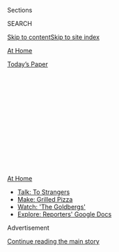 <div id="app">

<div>

<div>

<div>

<div class="NYTAppHideMasthead css-1q2w90k e1suatyy0">

<div class="section css-ui9rw0 e1suatyy2">

<div class="css-eph4ug er09x8g0">

<div class="css-6n7j50">

</div>

<span class="css-1dv1kvn">Sections</span>

<div class="css-10488qs">

<span class="css-1dv1kvn">SEARCH</span>

</div>

[Skip to content](#site-content)[Skip to site index](#site-index)

</div>

<div id="masthead-section-label" class="css-1wr3we4 eaxe0e00">

[At
Home](https://www.nytimes.com/spotlight/at-home)

</div>

<div class="css-10698na e1huz5gh0">

</div>

</div>

<div id="masthead-bar-one" class="section hasLinks css-15hmgas e1csuq9d3">

<div class="css-uqyvli e1csuq9d0">

</div>

<div class="css-1uqjmks e1csuq9d1">

</div>

<div class="css-9e9ivx">

[](https://myaccount.nytimes.com/auth/login?response_type=cookie&client_id=vi)

</div>

<div class="css-1bvtpon e1csuq9d2">

[Today’s
Paper](https://www.nytimes.com/section/todayspaper)

</div>

</div>

</div>

</div>

<div data-aria-hidden="false">

<div id="site-content" data-role="main">

<div>

<div class="css-1aor85t" style="opacity:0.000000001;z-index:-1;visibility:hidden">

<div class="css-1hqnpie">

<div class="css-epjblv">

<span class="css-17xtcya">[At
Home](/spotlight/at-home)</span><span class="css-x15j1o">|</span><span class="css-fwqvlz">This
Week, Clean Your
Stove</span>

</div>

<div class="css-k008qs">

<div class="css-1iwv8en">

<span class="css-18z7m18"></span>

<div>

</div>

</div>

<span class="css-1n6z4y">https://nyti.ms/3giyxWl</span>

<div class="css-1705lsu">

<div class="css-4xjgmj">

<div class="css-4skfbu" data-role="toolbar" data-aria-label="Social Media Share buttons, Save button, and Comments Panel with current comment count" data-testid="share-tools">

  - 
  - 
  - 
  - 
    
    <div class="css-6n7j50">
    
    </div>

  - 

</div>

</div>

</div>

</div>

</div>

</div>

<div id="NYT_TOP_BANNER_REGION" class="css-13pd83m">

<div>

<div id="maps-athome-menu" class="section interactive-content interactive-size-medium css-1edisqu">

<div class="css-17ih8de interactive-body">

<div class="at-home-nav__innerContainer">

<div class="at-home-nav__title">

[At
Home](https://www.nytimes.com/spotlight/at-home?action=click&pgtype=Article&state=default&region=TOP_BANNER&context=at_home_menu)

</div>

  - [Talk: To
    Strangers](https://www.nytimes.com/2020/08/03/well/family/the-benefits-of-talking-to-strangers.html?action=click&pgtype=Article&state=default&region=TOP_BANNER&context=at_home_menu)
  - [Make: Grilled
    Pizza](https://www.nytimes.com/2020/08/01/at-home/coronavirus-make-pizza-on-a-grill.html?action=click&pgtype=Article&state=default&region=TOP_BANNER&context=at_home_menu)
  - [Watch: 'The
    Goldbergs'](https://www.nytimes.com/2020/07/31/arts/television/goldbergs-abc-stream.html?action=click&pgtype=Article&state=default&region=TOP_BANNER&context=at_home_menu)
  - [Explore: Reporters' Google
    Docs](https://www.nytimes.com/interactive/2020/at-home/even-more-reporters-editors-diaries-lists-recommendations.html?action=click&pgtype=Article&state=default&region=TOP_BANNER&context=at_home_menu)

</div>

</div>

</div>

</div>

</div>

<div id="top-wrapper" class="css-1sy8kpn">

<div id="top-slug" class="css-l9onyx">

Advertisement

</div>

[Continue reading the main
story](#after-top)

<div class="ad top-wrapper" style="text-align:center;height:100%;display:block;min-height:250px">

<div id="top" class="place-ad" data-position="top" data-size-key="top">

</div>

</div>

<div id="after-top">

</div>

</div>

<div>

<div id="sponsor-wrapper" class="css-1hyfx7x">

<div id="sponsor-slug" class="css-19vbshk">

Supported by

</div>

[Continue reading the main
story](#after-sponsor)

<div id="sponsor" class="ad sponsor-wrapper" style="text-align:center;height:100%;display:block">

</div>

<div id="after-sponsor">

</div>

</div>

<div class="css-186x18t">

at home newsletter

</div>

<div class="css-1vkm6nb ehdk2mb0">

# This Week, Clean Your Stove

</div>

Some straightforward advice for a reader who feels directionless

<div class="css-79elbk" data-testid="photoviewer-wrapper">

<div class="css-z3e15g" data-testid="photoviewer-wrapper-hidden">

</div>

<div class="css-1a48zt4 ehw59r15" data-testid="photoviewer-children">

![<span class="css-16f3y1r e13ogyst0" data-aria-hidden="true">From left:
Belinda Carlisle, Kathy Valentine, Charlotte Caffey, Gina Schock and
Jane Wiedlin of the Go-Go’s a few years after “Beauty and the Beat” made
history.</span><span class="css-cnj6d5 e1z0qqy90" itemprop="copyrightHolder"><span class="css-1ly73wi e1tej78p0">Credit...</span><span><span>George
Rose/Getty
Images</span></span></span>](https://static01.nyt.com/images/2020/07/31/arts/30go-gos/merlin_175050309_fc919048-d37f-4d12-a434-f67dbe4a9652-articleLarge.jpg?quality=75&auto=webp&disable=upscale)

</div>

</div>

<div class="css-18e8msd">

<div class="css-vp77d3 epjyd6m0">

<div class="css-hus3qt ey68jwv0" data-aria-hidden="true">

[![Sam
Sifton](https://static01.nyt.com/images/2018/06/21/multimedia/author-sam-sifton/author-sam-sifton-thumbLarge.png
"Sam Sifton")](https://www.nytimes.com/by/sam-sifton)

</div>

<div class="css-1baulvz">

By [<span class="css-1baulvz last-byline" itemprop="name">Sam
Sifton</span>](https://www.nytimes.com/by/sam-sifton)

</div>

</div>

  - 
    
    <div class="css-ld3wwf e16638kd2">
    
    Published July 31, 2020Updated Aug. 4, 2020,
    <span class="css-epvm6">3:02 p.m.
    ET</span>
    
    </div>

  - 
    
    <div class="css-4xjgmj">
    
    <div class="css-pvvomx" data-role="toolbar" data-aria-label="Social Media Share buttons, Save button, and Comments Panel with current comment count" data-testid="share-tools">
    
      - 
      - 
      - 
      - 
        
        <div class="css-6n7j50">
        
        </div>
    
      - 
    
    </div>
    
    </div>

</div>

</div>

<div class="section meteredContent css-1r7ky0e" name="articleBody" itemprop="articleBody">

<div class="css-1fanzo5 StoryBodyCompanionColumn">

<div class="css-53u6y8">

Welcome. We started [At Home](https://www.nytimes.com/spotlight/at-home)
to help readers lead a full and cultured life during the pandemic,
featuring great reads and helpful advice alongside recommendations for
things to do and watch and listen to and see.

Four months into the experiment, we see a hunger, as well, for
direction. One reader wrote recently to ask if we might suggest to her,
forcefully, that she clean her oven, her washing machine. She wanted,
she wrote, “something along the lines of ‘At Home: This Week Clean
*This.*’”

It’s too hot for oven cleaning, though, in most parts of the country,
and not everyone has a washing machine. (If you do, just run it with no
clothes at its hottest water setting, with bleach. Easy win.)

No, this weekend, you should clean your *stove*. Take the grates off if
your stove has grates, and get them soaking in warm, soapy water. Make a
paste out of baking soda and water to scrub the stovetop — don’t use
anything abrasive. Get all the gunge off everything with elbow grease
and time. Wipe down the front of the stove with all-purpose cleaner.
Clean up the grates and dry them. Put everything back together. The
gleaming result is its own satisfaction.

</div>

</div>

<div class="css-1fanzo5 StoryBodyCompanionColumn">

<div class="css-53u6y8">

And here’s your soundtrack: [The
Go-Go’s](https://www.nytimes.com/2020/07/29/arts/music/the-go-gos-documentary.html),
“[We Got the
Beat](https://www.youtube.com/watch?v=f55KlPe81Yw&feature=youtu.be).”

More good advice for living a good life at home and near it is below.
Please let us know what else you’d like to know: <athome@nytimes.com>.
We read every letter
sent.

-----

## How to pass the time.

</div>

</div>

<div class="css-79elbk" data-testid="photoviewer-wrapper">

<div class="css-z3e15g" data-testid="photoviewer-wrapper-hidden">

</div>

<div class="css-1a48zt4 ehw59r15" data-testid="photoviewer-children">

![<span class="css-cnj6d5 e1z0qqy90" itemprop="copyrightHolder"><span class="css-1ly73wi e1tej78p0">Credit...</span><span>Jonathan
Muroya</span></span>](https://static01.nyt.com/images/2020/08/02/fashion/02RANDONAUTICA/02RANDONAUTICA-articleLarge.jpg?quality=75&auto=webp&disable=upscale)

</div>

</div>

<div class="css-1fanzo5 StoryBodyCompanionColumn">

<div class="css-53u6y8">

  - If you’re looking for an adventure this weekend, [you may be
    considering
    Randonautica](https://www.nytimes.com/2020/07/31/style/randonautica-app.html),
    an app that generates coordinates and sends users off exploring.
    Before you try it, you may want to dive into its history, its
    success and its potential drawbacks. If you want something with a
    more reliable payoff, our culture reporters put together a list of
    [seven things to do this
    weekend](https://www.nytimes.com/2020/07/30/arts/things-to-do-weekend-coronavirus.html),
    including an audio tour of Green-Wood Cemetery in Brooklyn.

  - Our [latest
    playlist](https://www.nytimes.com/2020/07/31/arts/music/playlist-billie-eilish-snakehips-a-boogie.html)
    has a new track from Billie Eilish, among others. Jon Caramanica
    says of Eilish, “For a full minute and a half, she leans into her
    crooner side, singing deep exhales with heavy flutter.” To go even
    deeper into the music, check out our latest “Diary of a Song,” in
    which [Phoebe Bridgers opens
    up](https://www.nytimes.com/2020/07/30/arts/music/phoebe-bridgers-kyoto.html)
    about what it was like to write a song outside of her comfort zone.

  - And in 2020, [Karen is no longer an “easy
    name.”](https://www.nytimes.com/2020/07/31/style/karen-name-meme-history.html)
    We explored the history of the name and how it has evolved in pop
    culture.

</div>

</div>

<div id="ask-questionnaire" class="css-13v3in5">

![](https://static01.nyt.com/images/2020/08/04/smarter-living/flower-test-byline/flower-test-byline-jumbo-v5.jpg?quality=75&auto=webp&disable=upscale)

<div class="css-1b3vq3x">

How can we help you lead a better, more fulfilling life at home during
the pandemic?

</div>

<div class="css-kclpqo">

*Ask us a question or tell us what’s on your mind.*

</div>

Log in to ask your question

New to The Times? [Create a free
account](#)

</div>

<div class="css-1fanzo5 StoryBodyCompanionColumn">

<div class="css-53u6y8">

-----

## What to watch.

</div>

</div>

<div class="css-79elbk" data-testid="photoviewer-wrapper">

<div class="css-z3e15g" data-testid="photoviewer-wrapper-hidden">

</div>

<div class="css-1a48zt4 ehw59r15" data-testid="photoviewer-children">

<div class="css-1xdhyk6 erfvjey0">

<span class="css-1ly73wi e1tej78p0">Image</span>

<div class="css-zjzyr8">

<div data-testid="lazyimage-container" style="height:217.82222222222222px">

</div>

</div>

</div>

<span class="css-cnj6d5 e1z0qqy90" itemprop="copyrightHolder"><span class="css-1ly73wi e1tej78p0">Credit...</span><span>Hulu</span></span>

</div>

</div>

<div class="css-1fanzo5 StoryBodyCompanionColumn">

<div class="css-53u6y8">

  - In “Palm Springs,” Andy Samberg and Cristin Milioti (above) have a
    memorable meet-cute. For our [“Anatomy of a
    Scene](https://www.nytimes.com/2020/07/31/movies/palm-springs-clip-hulu.html)”
    series, the film’s director, Max Barbakow, narrates the scene and
    explains how it came together.

  - As always, our television critic Margaret Lyons has her eye on the
    clock. If you have 30 minutes this weekend, and you’re feeling
    hopeful, she wants you to give [“Muppets
    Now”](https://www.nytimes.com/2020/07/30/arts/television/muppets-disney-errol-morris-first-person.html)
    a try, if only for the chance that the series could improve in the
    future. In the “already good” category of shows, Mike Hale has [five
    series from Britain that you can
    try](https://www.nytimes.com/2020/07/30/arts/television/in-my-skin-hulu.html),
    including the brilliant “In My Skin.”

  - The Go-Go’s went from punk to pop to split. [A new
    documentary](https://www.nytimes.com/2020/07/29/arts/music/the-go-gos-documentary.html)
    delves into the process that led to each change, and looks at the
    group’s importance. As Kathleen Hanna, the legendary singer of
    Bikini Kill and Le Tigre, said of attending a Go-Gos show in 1982:

> *As a young girl going into a space where women owned the stage, and
> owned it unapologetically like they were born to be there — to me, it
> represented a moment of
possibility.*

-----

</div>

</div>

<div class="css-1fanzo5 StoryBodyCompanionColumn">

<div class="css-53u6y8">

## How to deal.

</div>

</div>

<div class="css-79elbk" data-testid="photoviewer-wrapper">

<div class="css-z3e15g" data-testid="photoviewer-wrapper-hidden">

</div>

<div class="css-1a48zt4 ehw59r15" data-testid="photoviewer-children">

<div class="css-1xdhyk6 erfvjey0">

<span class="css-1ly73wi e1tej78p0">Image</span>

<div class="css-zjzyr8">

<div data-testid="lazyimage-container" style="height:257.77777777777777px">

</div>

</div>

</div>

<span class="css-cnj6d5 e1z0qqy90" itemprop="copyrightHolder"><span class="css-1ly73wi e1tej78p0">Credit...</span><span>The
New York Times</span></span>

</div>

</div>

<div class="css-1fanzo5 StoryBodyCompanionColumn">

<div class="css-53u6y8">

  - Travel looks a lot different in 2020 than it has at any point in the
    recent past. That has people asking a lot of questions about [what
    they should and shouldn’t
    do](https://www.nytimes.com/interactive/2020/07/31/travel/coronavirus-travel-risk.html).
    We can help you figure out if you should be flying, driving, or
    traveling at all right now.

  - Everyone wants what’s best for their kids’ education. But who gets
    to decide what’s best for everyone? [“Nice White
    Parents,”](https://www.nytimes.com/2020/07/30/podcasts/nice-white-parents-serial.html?action=click&module=Editors%20Picks&pgtype=Homepage)
    our new podcast from Serial, tries to find out.

  - And if [working from home isn’t working for
    you](https://www.nytimes.com/2020/07/31/upshot/remote-work-tips.html),
    that may be your company’s fault and not yours. We asked experts for
    some tips on how to thrive if you’re going to be doing this for a
    while.

-----

### Like what you see?

[Sign up](https://www.nytimes.com/newsletters/at-home) to receive the At
Home newsletter\! You can always find much more to read, watch and do
every day on [At Home](https://www.nytimes.com/spotlight/at-home). And
let us know [what you
think](https://nyt.qualtrics.com/jfe/form/SV_e9cKGVFtci4CObz)\!

</div>

</div>

<div>

</div>

</div>

<div>

</div>

<div>

</div>

<div>

</div>

<div>

<div id="bottom-wrapper" class="css-1ede5it">

<div id="bottom-slug" class="css-l9onyx">

Advertisement

</div>

[Continue reading the main
story](#after-bottom)

<div id="bottom" class="ad bottom-wrapper" style="text-align:center;height:100%;display:block;min-height:90px">

</div>

<div id="after-bottom">

</div>

</div>

</div>

</div>

</div>

## Site Index

<div>

</div>

## Site Information Navigation

  - [© <span>2020</span> <span>The New York Times
    Company</span>](https://help.nytimes.com/hc/en-us/articles/115014792127-Copyright-notice)

<!-- end list -->

  - [NYTCo](https://www.nytco.com/)
  - [Contact
    Us](https://help.nytimes.com/hc/en-us/articles/115015385887-Contact-Us)
  - [Work with us](https://www.nytco.com/careers/)
  - [Advertise](https://nytmediakit.com/)
  - [T Brand Studio](http://www.tbrandstudio.com/)
  - [Your Ad
    Choices](https://www.nytimes.com/privacy/cookie-policy#how-do-i-manage-trackers)
  - [Privacy](https://www.nytimes.com/privacy)
  - [Terms of
    Service](https://help.nytimes.com/hc/en-us/articles/115014893428-Terms-of-service)
  - [Terms of
    Sale](https://help.nytimes.com/hc/en-us/articles/115014893968-Terms-of-sale)
  - [Site
    Map](https://spiderbites.nytimes.com)
  - [Help](https://help.nytimes.com/hc/en-us)
  - [Subscriptions](https://www.nytimes.com/subscription?campaignId=37WXW)

</div>

</div>

</div>

</div>
